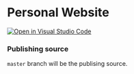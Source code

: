 # Personal Website

[![Open in Visual Studio Code](https://open.vscode.dev/badges/open-in-vscode.svg)](https://open.vscode.dev/Cherubyx/cherubyx.github.io)

### Publishing source
`master` branch will be the publising source.
